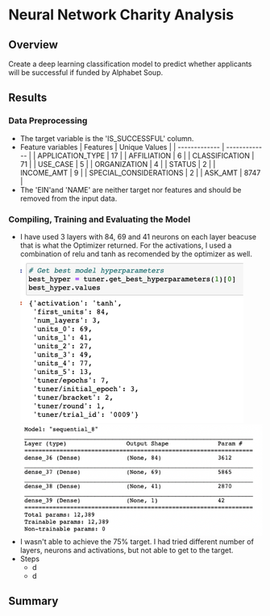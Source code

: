 # Neural Network Charity Analysis

## Overview
Create a deep learning classification model to predict whether applicants will be successful if funded by Alphabet Soup.

## Results
### Data Preprocessing
- The target variable is the 'IS_SUCCESSFUL' column.
- Feature variables
  | Features  | Unique Values |
  | ------------- | ------------- |
  | APPLICATION_TYPE  | 17  |
  | AFFILIATION  | 6  |
  | CLASSIFICATION  | 71  |
  | USE_CASE  | 5  |
  | ORGANIZATION  | 4  |
  | STATUS  | 2  |
  | INCOME_AMT  | 9  |
  | SPECIAL_CONSIDERATIONS  | 2  |
  | ASK_AMT  | 8747  |
- The 'EIN'and 'NAME' are neither target nor features and should be removed from the input data.

### Compiling, Training and Evaluating the Model
- I have used 3 layers with 84, 69 and 41 neurons on each layer beacuse that is what the Optimizer returned. For the activations, I used a combination of relu and tanh as recomended by the optimizer as well.
  <img src='https://github.com/juliomeza/Neural_Network_Charity_Analysis/blob/main/screenshot/BestModel.png'>
  <img src='https://github.com/juliomeza/Neural_Network_Charity_Analysis/blob/main/screenshot/Model.png'>
- I wasn't able to achieve the 75% target. I had tried different number of layers, neurons and activations, but not able to get to the target.
- Steps
  - d
  - d

## Summary
